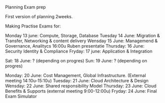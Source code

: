 Planning Exam prep

First version of planning 2weeks. 

Making Practise Exams for: 

Monday      13 june: Compute, Storage, Database
Tuesday     14 June: Migration & Transfer,  Networking & content delivery
Wensday     15 June: Managemend & Governance, Analitycs    16:00u Ruben presentatie
Thursday:   16 June: Security Identity & Compliance
Fryday:     17 june: Application & Integration

Sat:        18 June: ? (depending on progres)
Sun:        19 June: ? (depending on progres)

Monday:     20 June: Cost Management, Global Infrastructure.  (External meeting 14:10u-15:10u)
Tuesday:    21 June: Cloud Architecture & Design
Wensday:    22 June: Shared responsibility Model
Thursday:   23 June: Cloud Benefits & Supports                 (external meeting 9:00-12:00u)
Fryday:     24 June: Final Exam Simulator


